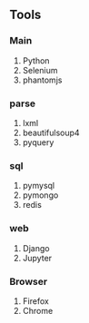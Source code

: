 ## Tools
### Main
1. Python
2. Selenium
3. phantomjs

### parse
1. lxml
2. beautifulsoup4
3. pyquery


### sql
1. pymysql
2. pymongo
3. redis


### web
1. Django
2. Jupyter


### Browser

1. Firefox
2. Chrome